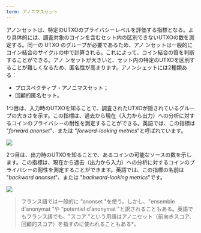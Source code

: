 ```yaml
---
term: アノニマスセット
---
```

アノンセットは、特定のUTXOのプライバシーレベルを評価する指標となる。より具体的には、調査対象のコインを含むセット内の区別できないUTXOの数を測定する。同一の UTXO のグループが必要であるため、アノ ンセットは一般的にコイン結合のサイクルの中で計算される。これによって、コイン結合の質を判断することができる。アノ ンセットが大きいと、セット内の特定のUTXOを区別することが難しくなるため、匿名性が高まります。アノンシェットには2種類ある：


- プロスペクティブ・アノニマスセット；
- 回顧的匿名セット。

1つ目は、入力時のUTXOを知ることで、調査されたUTXOが隠されているグループの大きさを示す。この指標は、過去から現在（入力から出力）への分析に対するコインのプライバシーの耐性を測定することができる。英語では、この指標は "*forward anonset*"、または "*forward-looking metrics*"と呼ばれています。

![](../../dictionnaire/assets/39.webp)

2つ目は、出力時のUTXOを知ることで、あるコインの可能なソースの数を示します。この指標は、現在から過去（出力から入力）への分析に対するコインのプライバシーの耐性を測定することができます。英語では、この指標の名前は "*backward anonset*"、または "*backward-looking metrics*"です。

![](../../dictionnaire/assets/40.webp)

> フランス語では一般的に "anonset "を使う。しかし、"ensemble d'anonymat "や "potentiel d'anonymat "と訳されることもある。英語でもフランス語でも、"スコア "という用語はアノニセット（前向きスコア、回顧的スコア）を指すのに使われることもある*。